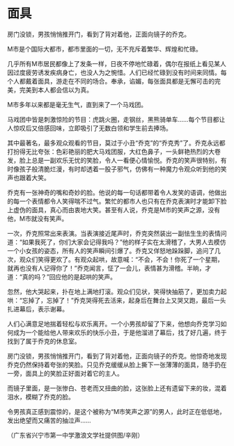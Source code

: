 # 面具

房门没锁，男孩悄悄推开门，看到了背对着他，正面向镜子的乔克。

M市是个国际大都市，都市里面的一切，无不充斥着繁华、辉煌和忙碌。

几乎所有M市居民都像上了发条一样，日夜不停地忙碌着，偶尔在报纸上看见某人因过度疲劳诱发疾病身亡，也没人为之惋惜。人们已经忙碌到没有时间来同情。每个人都戴着面具，游走在不同的场合。奉承，谄媚，每张面具都是无懈可击的完美，完美到本人都会信以为真。

M市多年以来都是毫无生气，直到来了一个马戏团。

马戏团中皆是刺激惊险的节目：虎跳火圈，走钢丝，黑熊骑单车……每个节目都让人惊叹后又倍感回味，立即吸引了无数白领和学生前去捧场。

其中最著名，最多观众观看的节目，莫过于小丑“乔克”的“乔克秀”了。乔克永远都打扮得无比夸张：色彩艳丽的肥大马戏团服，大红色鼻子，一头鲜艳热烈的大卷发，脸上总是一副欢乐无忧的笑脸，令人一看便心情愉悦。乔克的笑声很特别，有时像孩子般清脆烂漫，有时却透着一股子邪气，仿佛有一种魔力令观众听到他的笑声也跟着大笑。

乔克有一张神奇的嘴和奇妙的脸。他说的每一句话都带着令人发笑的语调，他做出的每一个表情都令人笑得喘不过气。繁忙的都市人也只有在乔克表演时才能卸下脸上虚伪的面具，真心而由衷地大笑。甚至有人说，乔克是M市的笑声之源，没有他，M市就没有笑声。

一次，乔克照常出来表演。当表演接近尾声时，乔克突然装出一副怯生生的表情问道：“如果我死了，你们大家会记得我吗？”他的样子实在太滑稽了，大男人去模仿一个小女孩的姿态，所有人的笑声瞬间引爆了。乔克又佯怒地跺跺脚，追问了几次，观众们笑得更欢了。有观众起哄，故意喊：“不会，不会！你死了一个星期，就再也没有人记得你了！”乔克闻言，怔了一会儿，表情甚为滑稽。半晌，才道：“真的吗？”回应他的是起哄的笑声。

忽然，他大哭起来，扑在地上满地打滚。观众们见状，笑得快抽筋了，更加卖力起哄：“忘掉了，忘掉了！”乔克哭得死去活来，起身后在舞台上又哭又跑，最后一头扎进幕后，表示谢幕。

人们心满意足地揣着轻松与欢乐离开。一个小男孩却留了下来，他想向乔克学习如何成为一个能给他人带来欢乐的快乐小丑，于是他溜进了幕后，找了好几遍，终于找到了属于乔克的休息室。

房门没锁，男孩悄悄推开门，看到了背对着他，正面向镜子的乔克。他惊奇地发现乔克仍然保持着夸张的笑脸。只见乔克缓缓从脸上撕下一张薄薄的面具，随手扔在一旁，面具上的笑脸正好面对着它的主人。

而镜子里面，是一张惨白、苍老而又扭曲的脸，这张脸上还有遗留下来的妆，混着泪水，模糊了乔克的脸。

令男孩真正感到震惊的，是这个被称为“M市笑声之源”的男人，此时正在低低地，发出绝望而又痛苦的抽泣声……

（广东省兴宁市第一中学激浪文学社提供图/辛刚）